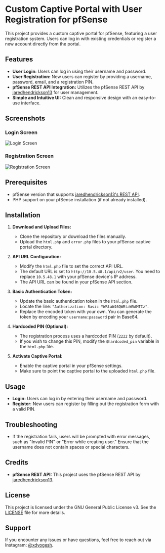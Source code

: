 # Custom Captive Portal with User Registration for pfSense

This project provides a custom captive portal for pfSense, featuring a user registration system. Users can log in with existing credentials or register a new account directly from the portal.

## Features

- **User Login:** Users can log in using their username and password.
- **User Registration:** New users can register by providing a username, password, email, and a registration PIN.
- **pfSense REST API Integration:** Utilizes the pfSense REST API by [jaredhendrickson13](https://github.com/jaredhendrickson13/pfsense-api) for user management.
- **Simple and Intuitive UI:** Clean and responsive design with an easy-to-use interface.

## Screenshots

### Login Screen

![Login Screen](login.png)

### Registration Screen

![Registration Screen](registration.png)

## Prerequisites

- pfSense version that supports [jaredhendrickson13's REST API](https://github.com/jaredhendrickson13/pfsense-api).
- PHP support on your pfSense installation (if not already installed).

## Installation

1. **Download and Upload Files:**
   - Clone the repository or download the files manually.
   - Upload the `html.php` and `error.php` files to your pfSense captive portal directory.

2. **API URL Configuration:**
   - Modify the `html.php` file to set the correct API URL.
   - The default URL is set to `http://10.5.48.1/api/v2/user`. You need to replace `10.5.48.1` with your pfSense device's IP address.
   - The API URL can be found in your pfSense API section.

3. **Basic Authentication Token:**
   - Update the basic authentication token in the `html.php` file.
   - Locate the line: `"Authorization: Basic YWRtaW46QWRtaW5AMTIz"`.
   - Replace the encoded token with your own. You can generate the token by encoding your `username:password` pair in Base64.

4. **Hardcoded PIN (Optional):**
   - The registration process uses a hardcoded PIN (`2222` by default).
   - If you wish to change this PIN, modify the `$hardcoded_pin` variable in the `html.php` file.

5. **Activate Captive Portal:**
   - Enable the captive portal in your pfSense settings.
   - Make sure to point the captive portal to the uploaded `html.php` file.

## Usage

- **Login:** Users can log in by entering their username and password.
- **Register:** New users can register by filling out the registration form with a valid PIN.

## Troubleshooting

- If the registration fails, users will be prompted with error messages, such as "Invalid PIN" or "Error while creating user." Ensure that the username does not contain spaces or special characters.

## Credits

- **pfSense REST API:** This project uses the pfSense REST API by [jaredhendrickson13](https://github.com/jaredhendrickson13/pfsense-api).

## License

This project is licensed under the GNU General Public License v3. See the [LICENSE](LICENSE) file for more details.

## Support

If you encounter any issues or have questions, feel free to reach out via Instagram: [@xdyogesh](https://www.instagram.com/xdyogesh).
